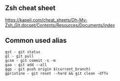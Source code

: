 ## Zsh cheat sheet
https://kapeli.com/cheat_sheets/Oh-My-Zsh_Git.docset/Contents/Resources/Documents/index


## Common used alias
```
gst - git status
gl - git pull
gcsm - git commit -s -m
gaa - git add --all
ggp - git push origin $(current_branch)
gpristine - git reset --hard && git clean -dffx
```
